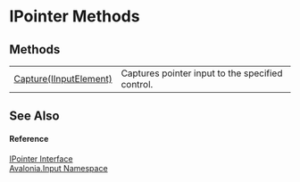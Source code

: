 # IPointer Methods




## Methods
<table>
<tr>
<td><a href="M_Avalonia_Input_IPointer_Capture">Capture(IInputElement)</a></td>
<td>Captures pointer input to the specified control.</td>
</tr>
</table>

## See Also


#### Reference
<a href="T_Avalonia_Input_IPointer">IPointer Interface</a>  
<a href="N_Avalonia_Input">Avalonia.Input Namespace</a>  

